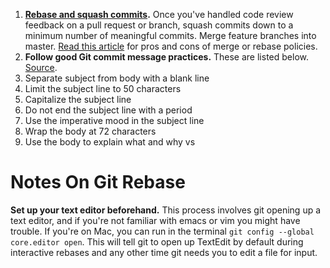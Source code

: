 1. **[Rebase and squash commits](https://help.github.com/articles/about-git-rebase/).** Once you've handled code review feedback on a pull request or branch, squash commits down to a minimum number of meaningful commits. Merge feature branches into master. [Read this article](https://www.atlassian.com/git/articles/git-team-workflows-merge-or-rebase/) for pros and cons of merge or rebase policies.
1. **Follow good Git commit message practices.** These are listed below. [Source](http://chris.beams.io/posts/git-commit/).
  1. Separate subject from body with a blank line
  1. Limit the subject line to 50 characters
  1. Capitalize the subject line
  1. Do not end the subject line with a period
  1. Use the imperative mood in the subject line
  1. Wrap the body at 72 characters
  1. Use the body to explain what and why vs

# Notes On Git Rebase

**Set up your text editor beforehand.** This process involves git opening up a text editor, and if you're not familiar with emacs or vim you might have trouble. If you're on Mac, you can run in the terminal `git config --global core.editor open`. This will tell git to open up TextEdit by default during interactive rebases and any other time git needs you to edit a file for input.